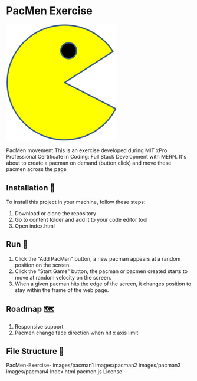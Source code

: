 # PacMen Exercise
<img src="images/PacMan1.png" width='300'/>


PacMen movement
This is an exercise developed during MIT xPro Professional Certificate in Coding: Full Stack Development with MERN. It's about to create a pacman on demand (button click) and move these pacmen across the page

## Installation 🔧

To install this project in your machine, follow these steps:

1. Download or clone the repository
2. Go to content folder and add it to your code editor tool
3. Open index.html

## Run 🚀
1. Click the "Add PacMan" button, a new pacman appears at a random position on the screen.
2. Click the "Start Game" button, the pacman or pacmen created starts to move at random velocity on the screen.
3. When a given pacman hits the edge of the screen, it changes position to stay within the frame of the web page.

## Roadmap 🗺

1. Responsive support
2. Pacmen change face direction when hit x axis limit

## File Structure 📁
   PacMen-Exercise-
      images/pacman1
      images/pacman2
      images/pacman3
      images/pacman4
      Index.html
      pacmen.js
      License
      
